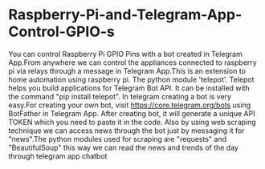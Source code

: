 # Raspberry-Pi-and-Telegram-App-Control-GPIO-s
You can control Raspberry Pi GPIO Pins with a bot created in Telegram App.From anywhere we can control the appliances connected to raspberry pi via relays through a message in Telegram App.This is an extension to home automation using raspberry pi.
The python module 'telepot'. Telepot helps you build applications for Telegram Bot API. It can be installed with the command "pip install telepot".
In telegram creating a bot is very easy.For creating your own bot, visit https://core.telegram.org/bots using BotFather in Telegram App.
After creating bot, it will generate a unique API TOKEN which you need to paste it in the code.
Also by using web scraping technique we can access news through the bot just by messaging it for "news".The python modules used for scraping are "requests" and "BeautifulSoup"
this way we can read the news and trends of the day through telegram app chatbot
